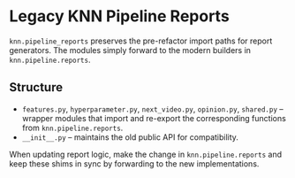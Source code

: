 # Legacy KNN Pipeline Reports

`knn.pipeline_reports` preserves the pre-refactor import paths for report
generators. The modules simply forward to the modern builders in
`knn.pipeline.reports`.

## Structure

- `features.py`, `hyperparameter.py`, `next_video.py`, `opinion.py`, `shared.py`
  – wrapper modules that import and re-export the corresponding functions from
  `knn.pipeline.reports`.
- `__init__.py` – maintains the old public API for compatibility.

When updating report logic, make the change in `knn.pipeline.reports` and keep
these shims in sync by forwarding to the new implementations.
